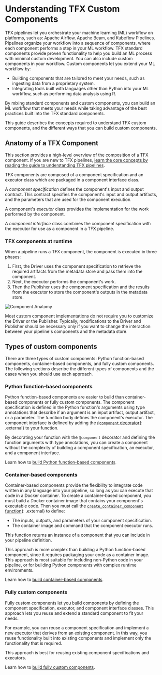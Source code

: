 # Understanding TFX Custom Components

TFX pipelines let you orchestrate your machine learning (ML) workflow on
platforms, such as: Apache Airflow, Apache Beam, and Kubeflow Pipelines.
Pipelines organize your workflow into a sequence of components, where each
component performs a step in your ML workflow. TFX standard components provide
proven functionality to help you build an ML process with minimal custom
development. You can also include custom components in your workflow. Custom
components let you extend your ML workflow by:

*   Building components that are tailored to meet your needs, such as ingesting
    data from a proprietary system.
*   Integrating tools built with languages other than Python into your ML
    workflow, such as performing data analysis using R.

By mixing standard components and custom components, you can build an ML
workflow that meets your needs while taking advantage of the best practices
built into the TFX standard components.

This guide describes the concepts required to understand TFX custom components,
and the different ways that you can build custom components.

## Anatomy of a TFX Component

This section provides a high-level overview of the composition of a TFX
component. If you are new to TFX pipelines,
[learn the core concepts by reading the guide to understanding TFX pipelines](understanding_tfx_pipelines).

TFX components are composed of a component specification and an executor class
which are packaged in a component interface class.

A _component specification_ defines the component's input and output contract.
This contract specifies the component's input and output artifacts, and the
parameters that are used for the component execution.

A component's _executor_ class provides the implementation for the work
performed by the component.

A _component interface_ class combines the component specification with the
executor for use as a component in a TFX pipeline.

### TFX components at runtime

When a pipeline runs a TFX component, the component is executed in three phases:

1.  First, the Driver uses the component specification to retrieve the required
    artifacts from the metadata store and pass them into the component.
1.  Next, the executor performs the component's work.
1.  Then the Publisher uses the component specification and the results from the
    executor to store the component's outputs in the metadata store.

![Component Anatomy](images/component.png)

Most custom component implementations do not require you to customize the Driver
or the Publisher. Typically, modifications to the Driver and Publisher should be
necessary only if you want to change the interaction between your pipeline's
components and the metadata store.

## Types of custom components

There are three types of custom components: Python function-based components,
container-based components, and fully custom components. The following sections
describe the different types of components and the cases when you should use
each approach.

### Python function-based components

Python function-based components are easier to build than container-based
components or fully custom components. The component specification is defined in
the Python function's arguments using type annotations that describe if an
argument is an input artifact, output artifact, or a parameter. The function
body defines the component's executor. The component interface is defined by
adding the
[`@component` decorator](https://github.com/tensorflow/tfx/blob/master/tfx/dsl/component/experimental/decorators.py){: .external}
to your function.

By decorating your function with the `@component` decorator and defining the
function arguments with type annotations, you can create a component without the
complexity of building a component specification, an executor, and a component
interface.

Learn how to
[build Python function-based components](python_function_component).

### Container-based components

Container-based components provide the flexibility to integrate code written in
any language into your pipeline, so long as you can execute that code in a
Docker container. To create a container-based component, you must build a Docker
container image that contains your component's executable code. Then you must
call the
[`create_container_component` function](https://github.com/tensorflow/tfx/blob/master/tfx/dsl/component/experimental/container_component.py){: .external}
to define:

*   The inputs, outputs, and parameters of your component specification.
*   The container image and command that the component executor runs.

This function returns an instance of a component that you can include in your
pipeline definition.

This approach is more complex than building a Python function-based component,
since it requires packaging your code as a container image. This approach is
most suitable for including non-Python code in your pipeline, or for building
Python components with complex runtime environments.

Learn how to [build container-based components](container_component).

### Fully custom components

Fully custom components let you build components by defining the component
specification, executor, and component interface classes. This approach lets you
reuse and extend a standard component to fit your needs.

For example, you can reuse a component specification and implement a new
executor that derives from an existing component. In this way, you reuse
functionality built into existing components and implement only the
functionality that is required.

This approach is best for reusing existing component specifications and
executors.

Learn how to [build fully custom components](custom_component).
